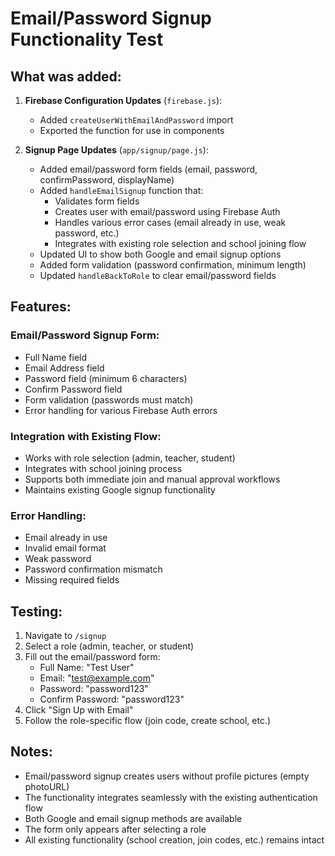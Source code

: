# Email/Password Signup Functionality Test

## What was added:

1. **Firebase Configuration Updates** (`firebase.js`):
   - Added `createUserWithEmailAndPassword` import
   - Exported the function for use in components

2. **Signup Page Updates** (`app/signup/page.js`):
   - Added email/password form fields (email, password, confirmPassword, displayName)
   - Added `handleEmailSignup` function that:
     - Validates form fields
     - Creates user with email/password using Firebase Auth
     - Handles various error cases (email already in use, weak password, etc.)
     - Integrates with existing role selection and school joining flow
   - Updated UI to show both Google and email signup options
   - Added form validation (password confirmation, minimum length)
   - Updated `handleBackToRole` to clear email/password fields

## Features:

### Email/Password Signup Form:
- Full Name field
- Email Address field  
- Password field (minimum 6 characters)
- Confirm Password field
- Form validation (passwords must match)
- Error handling for various Firebase Auth errors

### Integration with Existing Flow:
- Works with role selection (admin, teacher, student)
- Integrates with school joining process
- Supports both immediate join and manual approval workflows
- Maintains existing Google signup functionality

### Error Handling:
- Email already in use
- Invalid email format
- Weak password
- Password confirmation mismatch
- Missing required fields

## Testing:

1. Navigate to `/signup`
2. Select a role (admin, teacher, or student)
3. Fill out the email/password form:
   - Full Name: "Test User"
   - Email: "test@example.com"
   - Password: "password123"
   - Confirm Password: "password123"
4. Click "Sign Up with Email"
5. Follow the role-specific flow (join code, create school, etc.)

## Notes:

- Email/password signup creates users without profile pictures (empty photoURL)
- The functionality integrates seamlessly with the existing authentication flow
- Both Google and email signup methods are available
- The form only appears after selecting a role
- All existing functionality (school creation, join codes, etc.) remains intact 